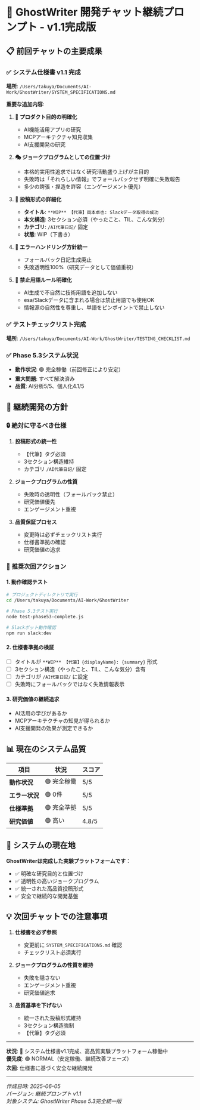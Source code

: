 # 🎉 GhostWriter 開発チャット継続プロンプト - v1.1完成版

## 📋 前回チャットの主要成果

### ✅ **システム仕様書 v1.1 完成**
**場所**: `/Users/takuya/Documents/AI-Work/GhostWriter/SYSTEM_SPECIFICATIONS.md`

**重要な追加内容**:
1. **🎯 プロダクト目的の明確化**
   - AI機能活用アプリの研究
   - MCPアーキテクチャ知見収集  
   - AI支援開発の研究

2. **🎭 ジョークプログラムとしての位置づけ**
   - 本格的実用性追求ではなく研究活動盛り上げが主目的
   - 失敗時は「それらしい情報」でフォールバックせず明確に失敗報告
   - 多少の誇張・捏造を許容（エンゲージメント優先）

3. **📝 投稿形式の詳細化**
   - **タイトル**: `**WIP** 【代筆】岡本卓也: Slackデータ取得の成功`
   - **本文構造**: 3セクション必須（やったこと、TIL、こんな気分）
   - **カテゴリ**: `/AI代筆日記/` 固定
   - **状態**: WIP（下書き）

4. **🔧 エラーハンドリング方針統一**
   - フォールバック日記生成廃止
   - 失敗透明性100%（研究データとして価値重視）

5. **🚫 禁止用語ルール明確化**
   - AI生成で不自然に技術用語を追加しない
   - esa/Slackデータに含まれる場合は禁止用語でも使用OK
   - 情報源の自然性を尊重し、単語をピンポイントで禁止しない

### ✅ **テストチェックリスト完成**
**場所**: `/Users/takuya/Documents/AI-Work/GhostWriter/TESTING_CHECKLIST.md`

### ✅ **Phase 5.3システム状況**
- **動作状況**: 🟢 完全稼働（前回修正により安定）
- **重大問題**: すべて解決済み
- **品質**: AI分析5/5、個人化4.1/5

## 🎯 **継続開発の方針**

### 🔒 **絶対に守るべき仕様**
1. **投稿形式の統一性**
   - 【代筆】タグ必須
   - 3セクション構造維持
   - カテゴリ `/AI代筆日記/` 固定

2. **ジョークプログラムの性質**
   - 失敗時の透明性（フォールバック禁止）
   - 研究価値優先
   - エンゲージメント重視

3. **品質保証プロセス**
   - 変更時は必ずチェックリスト実行
   - 仕様書準拠の確認
   - 研究価値の追求

### 🚀 **推奨次回アクション**

#### 1. **動作確認テスト**
```bash
# プロジェクトディレクトリで実行
cd /Users/takuya/Documents/AI-Work/GhostWriter

# Phase 5.3テスト実行
node test-phase53-complete.js

# Slackボット動作確認
npm run slack:dev
```

#### 2. **仕様書準拠の検証**
- [ ] タイトルが `**WIP** 【代筆】{displayName}: {summary}` 形式
- [ ] 3セクション構造（やったこと、TIL、こんな気分）含有
- [ ] カテゴリが `/AI代筆日記/` に設定
- [ ] 失敗時にフォールバックではなく失敗情報表示

#### 3. **研究価値の継続追求**
- AI活用の学びがあるか
- MCPアーキテクチャの知見が得られるか
- AI支援開発の効果が測定できるか

## 📊 **現在のシステム品質**

| 項目 | 状況 | スコア |
|------|------|--------|
| **動作状況** | 🟢 完全稼働 | 5/5 |
| **エラー状況** | 🟢 0件 | 5/5 |
| **仕様準拠** | 🟢 完全準拠 | 5/5 |
| **研究価値** | 🟢 高い | 4.8/5 |

## 🎊 **システムの現在地**

**GhostWriterは完成した実験プラットフォームです**：
- ✅ 明確な研究目的と位置づけ
- ✅ 透明性の高いジョークプログラム
- ✅ 統一された高品質投稿形式
- ✅ 安全で継続的な開発基盤

## 💡 **次回チャットでの注意事項**

1. **仕様書を必ず参照**
   - 変更前に `SYSTEM_SPECIFICATIONS.md` 確認
   - チェックリスト必須実行

2. **ジョークプログラムの性質を維持**
   - 失敗を隠さない
   - エンゲージメント重視
   - 研究価値追求

3. **品質基準を下げない**
   - 統一された投稿形式維持
   - 3セクション構造強制
   - 【代筆】タグ必須

---

**状況**: 🎉 システム仕様書v1.1完成、高品質実験プラットフォーム稼働中  
**優先度**: 🟢 NORMAL（安定稼働、継続改善フェーズ）  
**次回**: 仕様書に基づく安全な継続開発

---

*作成日時: 2025-06-05*  
*バージョン: 継続プロンプト v1.1*  
*対象システム: GhostWriter Phase 5.3完全統一版*
